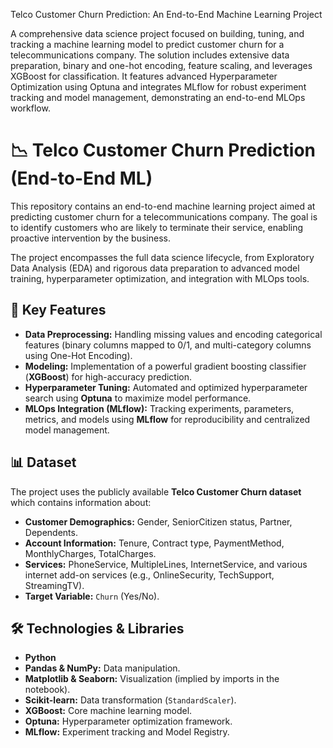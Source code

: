 Telco Customer Churn Prediction: An End-to-End Machine Learning Project

A comprehensive data science project focused on building, tuning, and tracking a machine learning model to predict customer churn for a telecommunications company. The solution includes extensive data preparation, binary and one-hot encoding, feature scaling, and leverages XGBoost for classification. It features advanced Hyperparameter Optimization using Optuna and integrates MLflow for robust experiment tracking and model management, demonstrating an end-to-end MLOps workflow.



# 📉 Telco Customer Churn Prediction (End-to-End ML)

This repository contains an end-to-end machine learning project aimed at predicting customer churn for a telecommunications company. The goal is to identify customers who are likely to terminate their service, enabling proactive intervention by the business.

The project encompasses the full data science lifecycle, from Exploratory Data Analysis (EDA) and rigorous data preparation to advanced model training, hyperparameter optimization, and integration with MLOps tools.

## 🌟 Key Features

* **Data Preprocessing:** Handling missing values and encoding categorical features (binary columns mapped to 0/1, and multi-category columns using One-Hot Encoding).
* **Modeling:** Implementation of a powerful gradient boosting classifier (**XGBoost**) for high-accuracy prediction.
* **Hyperparameter Tuning:** Automated and optimized hyperparameter search using **Optuna** to maximize model performance.
* **MLOps Integration (MLflow):** Tracking experiments, parameters, metrics, and models using **MLflow** for reproducibility and centralized model management.

## 📊 Dataset

The project uses the publicly available **Telco Customer Churn dataset**  which contains information about:

* **Customer Demographics:** Gender, SeniorCitizen status, Partner, Dependents.
* **Account Information:** Tenure, Contract type, PaymentMethod, MonthlyCharges, TotalCharges.
* **Services:** PhoneService, MultipleLines, InternetService, and various internet add-on services (e.g., OnlineSecurity, TechSupport, StreamingTV).
* **Target Variable:** `Churn` (Yes/No).

## 🛠️ Technologies & Libraries

* **Python**
* **Pandas & NumPy:** Data manipulation.
* **Matplotlib & Seaborn:** Visualization (implied by imports in the notebook).
* **Scikit-learn:** Data transformation (`StandardScaler`).
* **XGBoost:** Core machine learning model.
* **Optuna:** Hyperparameter optimization framework.
* **MLflow:** Experiment tracking and Model Registry.
